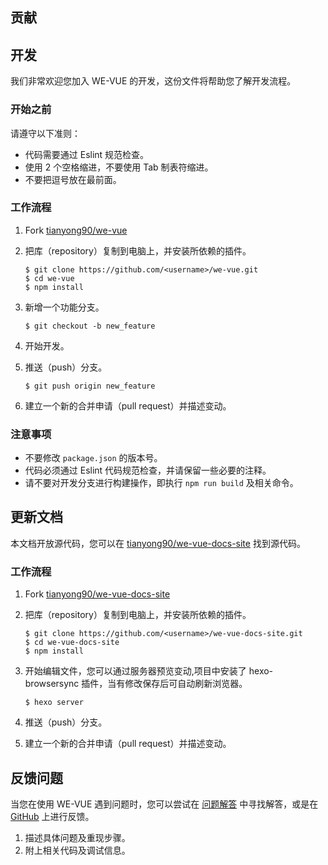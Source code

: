 贡献
---
## 开发

我们非常欢迎您加入 WE-VUE 的开发，这份文件将帮助您了解开发流程。

### 开始之前

请遵守以下准则：

- 代码需要通过 Eslint 规范检查。
- 使用 2 个空格缩进，不要使用 Tab 制表符缩进。
- 不要把逗号放在最前面。

### 工作流程

1. Fork [tianyong90/we-vue]
2. 把库（repository）复制到电脑上，并安装所依赖的插件。

    ```shell
    $ git clone https://github.com/<username>/we-vue.git
    $ cd we-vue
    $ npm install
    ```

3. 新增一个功能分支。

    ```shell
    $ git checkout -b new_feature
    ```

4. 开始开发。
5. 推送（push）分支。

    ```shell
    $ git push origin new_feature
    ```

6. 建立一个新的合并申请（pull request）并描述变动。

### 注意事项

- 不要修改 `package.json` 的版本号。
- 代码必须通过 Eslint 代码规范检查，并请保留一些必要的注释。
- 请不要对开发分支进行构建操作，即执行 `npm run build` 及相关命令。

## 更新文档

本文档开放源代码，您可以在 [tianyong90/we-vue-docs-site] 找到源代码。

### 工作流程

1. Fork [tianyong90/we-vue-docs-site]
2. 把库（repository）复制到电脑上，并安装所依赖的插件。

    ```shell
    $ git clone https://github.com/<username>/we-vue-docs-site.git
    $ cd we-vue-docs-site
    $ npm install
    ```

3. 开始编辑文件，您可以通过服务器预览变动,项目中安装了 hexo-browsersync 插件，当有修改保存后可自动刷新浏览器。

    ```shell
    $ hexo server
    ```

4. 推送（push）分支。
5. 建立一个新的合并申请（pull request）并描述变动。

## 反馈问题

当您在使用 WE-VUE 遇到问题时，您可以尝试在 [问题解答](http://wevue.org/doc/troubleshooting) 中寻找解答，或是在 [GitHub](https://github.com/tianyong90/we-vue/issues) 上进行反馈。

1. 描述具体问题及重现步骤。
3. 附上相关代码及调试信息。

[tianyong90/we-vue]: https://github.com/tianyong90/we-vue
[tianyong90/we-vue-docs-site]: https://github.com/tianyong90/we-vue-docs-site
